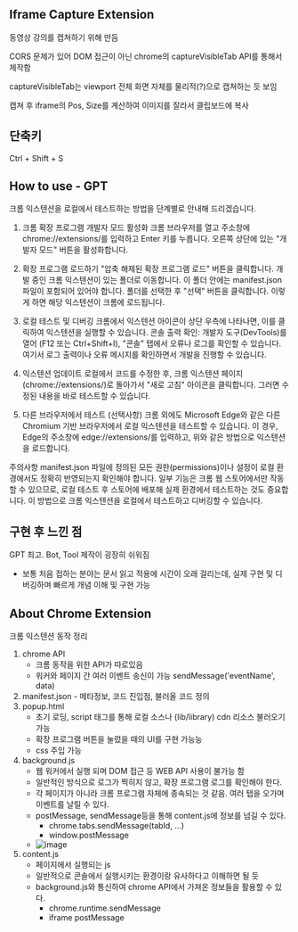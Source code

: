 ## Iframe Capture Extension
동영상 강의를 캡쳐하기 위해 만듬

CORS 문제가 있어 DOM 접근이 아닌 chrome의 captureVisibleTab API를 통해서 제작함

captureVisibleTab는 viewport 전체 화면 자체를 물리적(?)으로 캡쳐하는 듯 보임

캡쳐 후 iframe의 Pos, Size를 계산하여 이미지를 잘라서 클립보드에 복사

## 단축키
Ctrl + Shift + S

## How to use - GPT
크롬 익스텐션을 로컬에서 테스트하는 방법을 단계별로 안내해 드리겠습니다.

1. 크롬 확장 프로그램 개발자 모드 활성화
크롬 브라우저를 열고 주소창에 chrome://extensions/를 입력하고 Enter 키를 누릅니다.
오른쪽 상단에 있는 "개발자 모드" 버튼을 활성화합니다.

2. 확장 프로그램 로드하기
"압축 해제된 확장 프로그램 로드" 버튼을 클릭합니다.
개발 중인 크롬 익스텐션이 있는 폴더로 이동합니다. 이 폴더 안에는 manifest.json 파일이 포함되어 있어야 합니다.
폴더를 선택한 후 "선택" 버튼을 클릭합니다. 이렇게 하면 해당 익스텐션이 크롬에 로드됩니다.

4. 로컬 테스트 및 디버깅
크롬에서 익스텐션 아이콘이 상단 우측에 나타나면, 이를 클릭하여 익스텐션을 실행할 수 있습니다.
콘솔 출력 확인:
개발자 도구(DevTools)를 열어 (F12 또는 Ctrl+Shift+I), "콘솔" 탭에서 오류나 로그를 확인할 수 있습니다.
여기서 로그 출력이나 오류 메시지를 확인하면서 개발을 진행할 수 있습니다.

5. 익스텐션 업데이트
로컬에서 코드를 수정한 후, 크롬 익스텐션 페이지(chrome://extensions/)로 돌아가서 "새로 고침" 아이콘을 클릭합니다. 그러면 수정된 내용을 바로 테스트할 수 있습니다.

6. 다른 브라우저에서 테스트 (선택사항)
크롬 외에도 Microsoft Edge와 같은 다른 Chromium 기반 브라우저에서 로컬 익스텐션을 테스트할 수 있습니다. 이 경우, Edge의 주소창에 edge://extensions/를 입력하고, 위와 같은 방법으로 익스텐션을 로드합니다.

주의사항
manifest.json 파일에 정의된 모든 권한(permissions)이나 설정이 로컬 환경에서도 정확히 반영되는지 확인해야 합니다.
일부 기능은 크롬 웹 스토어에서만 작동할 수 있으므로, 로컬 테스트 후 스토어에 배포해 실제 환경에서 테스트하는 것도 중요합니다.
이 방법으로 크롬 익스텐션을 로컬에서 테스트하고 디버깅할 수 있습니다.

## 구현 후 느낀 점
GPT 최고. Bot, Tool 제작이 굉장히 쉬워짐
  * 보통 처음 접하는 분야는 문서 읽고 적용에 시간이 오래 걸리는데, 실제 구현 및 디버깅하며 빠르게 개념 이해 및 구현 가능

## About Chrome Extension
크롬 익스텐션 동작 정리

1. chrome API
   * 크롬 동작을 위한 API가 따로있음
   * 워커와 페이지 간 여러 이벤트 송신이 가능 sendMessage('eventName', data)
2. manifest.json - 메타정보, 코드 진입점, 불러올 코드 정의
3. popup.html
   * 초기 로딩, script 태그를 통해 로컬 소스나 (lib/library) cdn 리소스 불러오기 가능
   * 확장 프로그램 버튼을 눌렀을 때의 UI를 구현 가능능
   * css 주입 가능
4. background.js 
   * 웹 워커에서 실행 되며 DOM 접근 등 WEB API 사용이 불가능 함
   * 일반적인 방식으로 로그가 찍히지 않고, 확장 프로그램 로그를 확인해야 한다.
   * 각 페이지가 아니라 크롬 프로그램 자체에 종속되는 것 같음. 여러 탭을 오가며 이벤트를 날릴 수 있다. 
   * postMessage, sendMessage등을 통해 content.js에 정보를 넘길 수 있다.
     * chrome.tabs.sendMessage(tabId, ...)
     * window.postMessage
   * ![image](https://github.com/user-attachments/assets/08218f6f-495b-48e7-bdd0-adc84e00576b)
5. content.js
   * 페이지에서 실행되는 js
   * 일반적으로 콘솔에서 실행시키는 환경이랑 유사하다고 이해하면 될 듯
   * background.js와 통신하여 chrome API에서 가져온 정보들을 활용할 수 있다.
     * chrome.runtime.sendMessage
     * iframe postMessage

